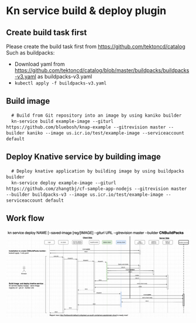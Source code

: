 # Kn service build & deploy plugin

## Create build task first
Please create the build task first from https://github.com/tektoncd/catalog
Such as buildpacks:
- Download yaml from https://github.com/tektoncd/catalog/blob/master/buildpacks/buildpacks-v3.yaml as buildpacks-v3.yaml
- `kubectl apply -f buildpacks-v3.yaml`

## Build image
```
  # Build from Git repository into an image by using kaniko builder
  kn-service build example-image --giturl https://github.com/bluebosh/knap-example --gitrevision master --builder kaniko --image us.icr.io/test/example-image --serviceaccount default
```

## Deploy Knative service by building image
```
  # Deploy knative application by building image by using buildpacks builder
  kn-service deploy example-image --giturl https://github.com/zhangtbj/cf-sample-app-nodejs --gitrevision master --builder buildpacks-v3 --image us.icr.io/test/example-image --serviceaccount default
```

## Work flow
![Work Flow](doc/flow.png)

